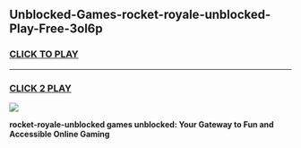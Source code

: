 
## Unblocked-Games-rocket-royale-unblocked-Play-Free-3ol6p
<h3>
<a href="https://premium76.site?title=rocket-royale-unblocked&ref=10A">CLICK TO PLAY</a></h3>
<hr>

<h3>
<a href="https://premium76.site?title=rocket-royale-unblocked&ref=10A">CLICK 2 PLAY</a>
  
</h3>

<a href="https://premium76.site?title=rocket-royale-unblocked&ref=10A"><img src="https://clearcache.store/games.png"></a>


**rocket-royale-unblocked games unblocked: Your Gateway to Fun and Accessible Online Gaming**
